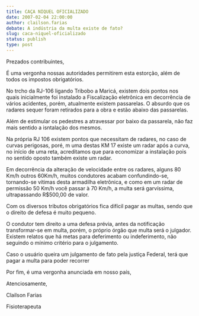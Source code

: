 ```yaml
---
title: CAÇA NIQUEL OFICIALIZADO
date: 2007-02-04 22:00:00
author: clailson.farias
debate: A indústria da multa existe de fato?
slug: caca-niquel-oficializado
status: publish 
type: post
---
```


Prezados contribuintes,  

É uma vergonha nossas autoridades permitirem esta estorção, além de todos os impostos obrigatórios.  

No trcho da RJ-106 ligando Tribobo a Maricá, existem dois pontos nos quais inicialmente foi instalado a Fiscalização eletrônica em decorrência de vários acidentes, porém, atualmente existem passarelas. O absurdo que os radares sequer foram retirados para a obra e estão abaixo das passarelas.  

Além de estimular os pedestres a atravessar por baixo da passarela, não faz mais sentido a isntalação dos mesmos.  

Na própria RJ 106 existem pontos que necessitam de radares, no caso de curvas perigosas, poré, m uma destas KM 17 existe um radar após a curva, no início de uma reta, acreditamos que para economizar a instalação pois no sentido oposto também existe um radar.  

Em decorrência da alteração de velocidade entre os radares, alguns 80 Km/h outros 60Km/h, muitos condutores acabam confundindo-se, tornando-se vítimas desta armadilha eletrônica, e como em um radar de permissão 50 Km/h você passar à 70 Km/h, a multa será garvíssima, ultrapassando R$500,00 de valor.  

Com os diversos tributos obrigatórios fica difícil pagar as multas, sendo que o direito de defesa é muito pequeno.  

O condutor tem direito a uma defesa prévia, antes da notificação transformar-se em multa, porém, o próprio órgão que multa será o julgador. Existem relatos que há metas para deferimento ou indeferimento, não seguindo o mínimo critério para o julgamento.  

Caso o usuário queira um julgamento de fato pela justiça Federal, terá que pagar a multa para poder recorrer  

Por fim, é uma vergonha anunciada em nosso país,  

  

Atenciosamente,  

  

Clailson Farias  

Fisioterapeuta
